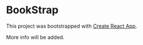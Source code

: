 # BookStrap

This project was bootstrapped with [Create React App](https://github.com/facebookincubator/create-react-app).

More info will be added.
